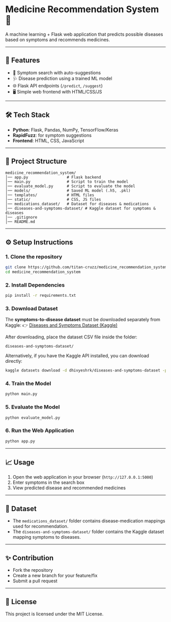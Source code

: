 # Medicine Recommendation System 💊

A machine learning + Flask web application that predicts possible diseases based on symptoms and recommends medicines.

---

## 🚀 Features

* 🔎 Symptom search with auto-suggestions
* 🩺 Disease prediction using a trained ML model
* 🌐 Flask API endpoints (`/predict`, `/suggest`)
* 🖥️ Simple web frontend with HTML/CSS/JS

---

## 🛠️ Tech Stack

* **Python**: Flask, Pandas, NumPy, TensorFlow/Keras
* **RapidFuzz**: for symptom suggestions
* **Frontend**: HTML, CSS, JavaScript

---

## 📂 Project Structure

```
medicine_recommendation_system/
│── app.py                 # Flask backend
│── main.py                # Script to train the model
│── evaluate_model.py      # Script to evaluate the model
│── models/                # Saved ML model (.h5, .pkl)
│── templates/             # HTML files
│── static/                # CSS, JS files
│── medications_dataset/   # Dataset for diseases & medications
│── diseases-and-symptoms-dataset/ # Kaggle dataset for symptoms & diseases
│── .gitignore
│── README.md
```

---

## ⚙️ Setup Instructions

### 1. Clone the repository

```bash
git clone https://github.com/titan-cruzz/medicine_recommendation_system.git
cd medicine_recommendation_system
```

### 2. Install Dependencies

```bash
pip install -r requirements.txt
```

### 3. Download Dataset

The **symptoms-to-disease dataset** must be downloaded separately from Kaggle:
👉 [Diseases and Symptoms Dataset (Kaggle)](https://www.kaggle.com/datasets/dhivyeshrk/diseases-and-symptoms-dataset)

After downloading, place the dataset CSV file inside the folder:

```
diseases-and-symptoms-dataset/
```

Alternatively, if you have the Kaggle API installed, you can download directly:

```bash
kaggle datasets download -d dhivyeshrk/diseases-and-symptoms-dataset -p diseases-and-symptoms-dataset --unzip
```

### 4. Train the Model

```bash
python main.py
```

### 5. Evaluate the Model

```bash
python evaluate_model.py
```

### 6. Run the Web Application

```bash
python app.py
```

---

## 📈 Usage

1. Open the web application in your browser (`http://127.0.0.1:5000`)
2. Enter symptoms in the search box
3. View predicted disease and recommended medicines

---

## 📂 Dataset

* The `medications_dataset/` folder contains disease-medication mappings used for recommendation.
* The `diseases-and-symptoms-dataset/` folder contains the Kaggle dataset mapping symptoms to diseases.

---

## ✨ Contribution

* Fork the repository
* Create a new branch for your feature/fix
* Submit a pull request

---

## 📄 License

This project is licensed under the MIT License.
